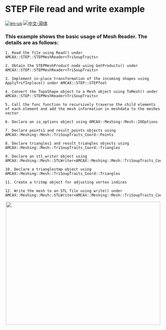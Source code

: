 # STEP File read and write example

[![en-us](https://img.shields.io/badge/en-us-yellow.svg)](./README.md) [![中文-简体](https://img.shields.io/badge/%E4%B8%AD%E6%96%87-%E7%AE%80%E4%BD%93-red.svg)](./README.zh_cn.md)

### This example shows the basic usage of Mesh Reader. The details are as follows:

	1. Read the file using Read() under AMCAX::STEP::STEPMeshReader<TriSoupTraits>
	
	2. Obtain the STEPMeshProduct node using GetProducts() under AMCAX::STEP::STEPMeshReader<TriSoupTraits>
	
	3. Implement in-place transformation of the incoming shapes using ApplyTrsfInplace() under AMCAX::STEP::STEPTool
	
	4. Convert the TopoShape object to a Mesh object using ToMesh() under AMCAX::STEP::STEPMeshReader<TriSoupTraits>
	
	5. Call the func function to recursively traverse the child elements of each element and add the mesh information in meshdata to the meshes vector
	
	6. Declare an io_options object using AMCAX::Meshing::Mesh::IOOptions
	
	7. Declare points1 and result_points objects using AMCAX::Meshing::Mesh::TriSoupTraits_Coord::Points
	
	8. Declare triangles1 and result_triangles objects using AMCAX::Meshing::Mesh::TriSoupTraits_Coord::Triangles
	
	9. Declare an stl_writer object using AMCAX::Meshing::Mesh::STLWriter<AMCAX::Meshing::Mesh::TriSoupTraits_Coord>
	
	10. Declare a trianglestmp object using AMCAX::Meshing::Mesh::TriSoupTraits_Coord::Triangles
	
	11. Create a tritmp object for adjusting vertex indices
	
	12. Write the mesh to an STL file using write() under AMCAX::Meshing::Mesh::STLWriter<AMCAX::Meshing::Mesh::TriSoupTraits_Coord>


<div align = center><img src="https://s2.loli.net/2024/06/12/RjXdmbpAn7UKN1x.png" width="500" height="400">